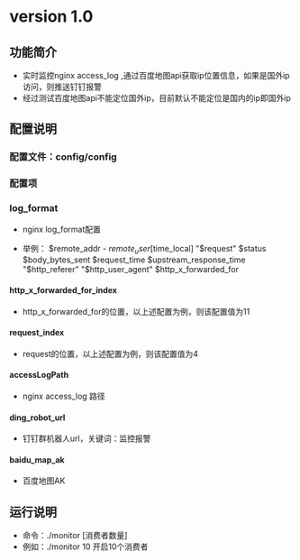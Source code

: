 # version 1.0

## 功能简介
* 实时监控nginx access_log ,通过百度地图api获取ip位置信息，如果是国外ip访问，则推送钉钉报警
* 经过测试百度地图api不能定位国外ip，目前默认不能定位是国内的ip即国外ip

## 配置说明
### 配置文件：config/config
### 配置项
### log_format
* nginx log_format配置

* 举例：
$remote_addr - $remote_user [$time_local] "$request" $status $body_bytes_sent $request_time $upstream_response_time "$http_referer" "$http_user_agent" $http_x_forwarded_for
#### http_x_forwarded_for_index
* http_x_forwarded_for的位置，以上述配置为例，则该配置值为11
#### request_index
* request的位置，以上述配置为例，则该配置值为4
#### accessLogPath
* nginx access_log 路径

#### ding_robot_url
* 钉钉群机器人url，关键词：监控报警

#### baidu_map_ak
* 百度地图AK

## 运行说明
* 命令：./monitor [消费者数量]    
* 例如：./monitor 10 开启10个消费者




